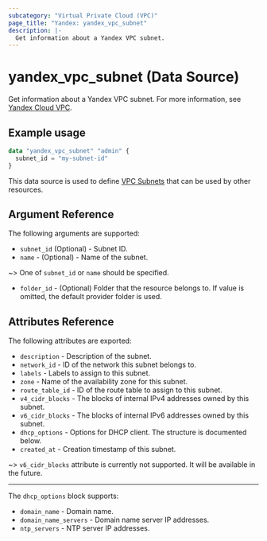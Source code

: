```yaml
---
subcategory: "Virtual Private Cloud (VPC)"
page_title: "Yandex: yandex_vpc_subnet"
description: |-
  Get information about a Yandex VPC subnet.
---
```


# yandex_vpc_subnet (Data Source)

Get information about a Yandex VPC subnet. For more information, see [Yandex Cloud VPC](https://cloud.yandex.com/docs/vpc/concepts/index).

## Example usage

```terraform
data "yandex_vpc_subnet" "admin" {
  subnet_id = "my-subnet-id"
}
```

This data source is used to define [VPC Subnets](https://cloud.yandex.com/docs/vpc/concepts/network#subnet) that can be used by other resources.

## Argument Reference

The following arguments are supported:

* `subnet_id` (Optional) - Subnet ID.
* `name` - (Optional) - Name of the subnet.

~> One of `subnet_id` or `name` should be specified.

* `folder_id` - (Optional) Folder that the resource belongs to. If value is omitted, the default provider folder is used.

## Attributes Reference

The following attributes are exported:

* `description` - Description of the subnet.
* `network_id` - ID of the network this subnet belongs to.
* `labels` - Labels to assign to this subnet.
* `zone` - Name of the availability zone for this subnet.
* `route_table_id` - ID of the route table to assign to this subnet.
* `v4_cidr_blocks` - The blocks of internal IPv4 addresses owned by this subnet.
* `v6_cidr_blocks` - The blocks of internal IPv6 addresses owned by this subnet.
* `dhcp_options` - Options for DHCP client. The structure is documented below.
* `created_at` - Creation timestamp of this subnet.

~> `v6_cidr_blocks` attribute is currently not supported. It will be available in the future.

---

The `dhcp_options` block supports:

* `domain_name` - Domain name.
* `domain_name_servers` - Domain name server IP addresses.
* `ntp_servers` - NTP server IP addresses.
